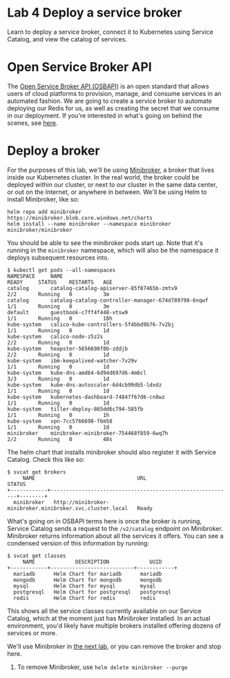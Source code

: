 # Lab 4 Deploy a service broker

Learn to deploy a service broker, connect it to Kubernetes using Service Catalog,
and view the catalog of services.

# Open Service Broker API

The [Open Service Broker API (OSBAPI)](https://www.openservicebrokerapi.org/) is an open
standard that allows users of cloud platforms to provision, manage, and consume services
in an automated fashion. We are going to create a service broker to automate deploying our
Redis for us, as well as creating the secret that we consume in our deployment. If you're
interested in what's going on behind the scenes, see [here](osbapi.md).

# Deploy a broker

For the purposes of this lab, we'll be using [Minibroker](https://github.com/osbkit/minibroker),
a broker that lives inside our Kubernetes cluster. In the real world, the broker could be deployed
within our cluster, or next to our cluster in the same data center, or out on the Internet, or anywhere
in between. We'll be using Helm to install Minibroker, like so:

```
helm repo add minibroker https://minibroker.blob.core.windows.net/charts
helm install --name minibroker --namespace minibroker minibroker/minibroker
```

You should be able to see the minibroker pods start up. Note that it's running in the `minibroker`
namespace, which will also be the namespace it deploys subsequent resources into.
```console
$ kubectl get pods --all-namespaces
NAMESPACE     NAME                                                  READY     STATUS    RESTARTS   AGE
catalog       catalog-catalog-apiserver-85f87465b-zmtv9             2/2       Running   0          3m
catalog       catalog-catalog-controller-manager-674d789798-6nqwf   1/1       Running   0          3m
default       guestbook-c7ff4f448-vtsw9                             1/1       Running   0          18h
kube-system   calico-kube-controllers-5f4bbd9b76-7v2bj              1/1       Running   0          1d
kube-system   calico-node-z5z2s                                     2/2       Running   0          1d
kube-system   heapster-5656698f8b-zddjb                             2/2       Running   0          1d
kube-system   ibm-keepalived-watcher-7v29v                          1/1       Running   0          1d
kube-system   kube-dns-amd64-6d94d697d6-4m6cl                       3/3       Running   0          1d
kube-system   kube-dns-autoscaler-6d4cb99db5-ldxdz                  1/1       Running   0          1d
kube-system   kubernetes-dashboard-74847f67d6-cn8wz                 1/1       Running   0          1d
kube-system   tiller-deploy-865dd6c794-585fb                        1/1       Running   0          1h
kube-system   vpn-7cc5766698-f6m58                                  1/1       Running   0          1d
minibroker    minibroker-minibroker-754468f859-6wq7h                2/2       Running   0          48s
```

The helm chart that installs minibroker should also register it with Service Catalog. Check this like so:
```console
$ svcat get brokers
     NAME                                 URL                              STATUS
+------------+-----------------------------------------------------------+--------+
  minibroker   http://minibroker-minibroker.minibroker.svc.cluster.local   Ready
```

What's going on in OSBAPI terms here is once the broker is running, Service Catalog sends a request to
the `/v2/catalog` endpoint on Minibroker. Minibroker returns information about all the services it offers.
You can see a condensed version of this information by running:
```console
$ svcat get classes
     NAME             DESCRIPTION             UUID
+------------+---------------------------+------------+
  mariadb      Helm Chart for mariadb      mariadb
  mongodb      Helm Chart for mongodb      mongodb
  mysql        Helm Chart for mysql        mysql
  postgresql   Helm Chart for postgresql   postgresql
  redis        Helm Chart for redis        redis
```

This shows all the service classes currently available on our Service Catalog, which at the moment just has
Minibroker installed. In an actual environment, you'd likely have multiple brokers installed offering dozens
of services or more.

We'll use Minibroker in [the next lab](../Lab5/README.md), or you can remove the broker and stop here.

  1. To remove Minibroker, use `helm delete minibroker --purge`
